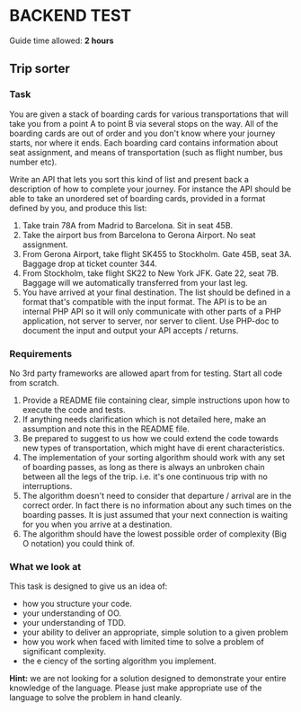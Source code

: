 # BACKEND TEST
Guide time allowed: **2 hours**

## Trip sorter

### Task
You are given a stack of boarding cards for various transportations that will take you from a point A to point B via several stops on the way. All of the boarding cards are out of order and you don't know where your journey starts, nor where it ends. Each boarding card contains information about seat assignment, and means of transportation (such as flight number, bus number etc).

Write an API that lets you sort this kind of list and present back a description of how to complete your journey.
For instance the API should be able to take an unordered set of boarding cards, provided in a format defined by you, and produce this list:

1. Take train 78A from Madrid to Barcelona. Sit in seat 45B.
2. Take the airport bus from Barcelona to Gerona Airport. No seat assignment.
3. From Gerona Airport, take flight SK455 to Stockholm. Gate 45B, seat 3A. Baggage drop at ticket counter 344.
4. From Stockholm, take flight SK22 to New York JFK. Gate 22, seat 7B. Baggage will we automatically transferred from your last leg.
5. You have arrived at your final destination.
The list should be defined in a format that's compatible with the input format. The API is to be an internal PHP API so it will only communicate with other parts of a PHP application, not server to server, nor server to client. Use PHP-doc to document the input and output your API accepts / returns.

### Requirements
No 3rd party frameworks are allowed apart from for testing. Start all code from scratch.
1. Provide a README file containing clear, simple instructions upon how to execute the code and tests.
2. If anything needs clarification which is not detailed here, make an assumption and note this in the README file.
 3. Be prepared to suggest to us how we could extend the code towards new types of transportation, which might have di erent characteristics.
4. The implementation of your sorting algorithm should work with any set of boarding passes, as long as there is always an unbroken chain between all the legs of the trip. i.e. it's one continuous trip with no interruptions.
5. The algorithm doesn't need to consider that departure / arrival are in the correct order. In fact there is no information about any such times on the boarding passes. It is just assumed that your next connection is waiting for you when you arrive at a destination.
6. The algorithm should have the lowest possible order of complexity (Big O notation) you could think of.

### What we look at
This task is designed to give us an idea of:
- how you structure your code.
- your understanding of OO.
- your understanding of TDD.
- your ability to deliver an appropriate, simple solution to a given problem
- how you work when faced with limited time to solve a problem of significant
complexity.
- the e ciency of the sorting algorithm you implement.

**Hint:** we are not looking for a solution designed to demonstrate your entire knowledge of the language. Please just make appropriate use of the language to solve the problem in hand cleanly.
